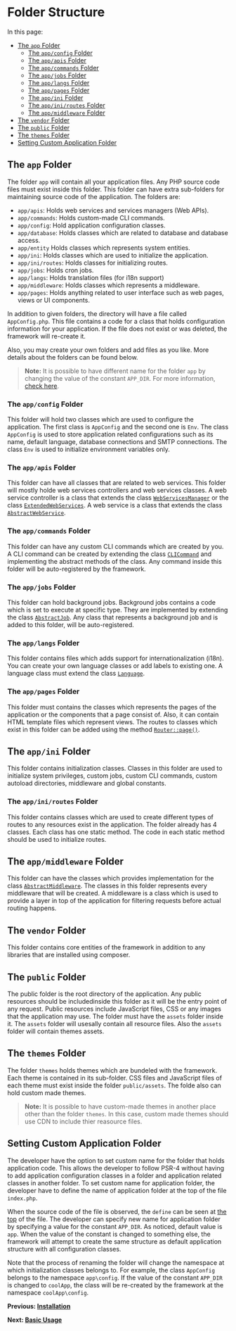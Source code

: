 # Folder Structure
<meta name="description" content="Learn about the folders at which the framework uses to keep your code and the content of each folder.">

In this page:
* [The `app` Folder](#the-app-folder)
  * [The `app/config` Folder](#the-appconfig-folder)
  * [The `app/apis` Folder](#the-appapis-folder)
  * [The `app/commands` Folder](#the-appcommands-folder)
  * [The `app/jobs` Folder](#the-appjobs-folder)
  * [The `app/langs` Folder ](#the-applangs-folder)
  * [The `app/pages` Folder](#the-apppages-folder)
  * [The `app/ini` Folder](#the-appini-folder)
  * [The `app/ini/routes` Folder](#the-appiniroutes-folder)
  * [The `app/middleware` Folder](#the-appmiddleware-folder)
* [The `vendor` Folder](#the-vendor-folder)
* [The `public` Folder](#the-public-folder)
* [The `themes` Folder](#the-themes-folder)
* [Setting Custom Application Folder](#setting-custom-application-folder)

## The `app` Folder

The folder `app` will contain all your application files. Any PHP source code files must exist inside this folder. This folder can have extra sub-folders for maintaining source code of the application. The folders are:

* `app/apis`: Holds web services and services managers (Web APIs).
* `app/commands`: Holds custom-made CLI commands.
* `app/config`: Hold application configuration classes.
* `app/database`: Holds classes which are related to database and database access.
* `app/entity` Holds classes which represents system entities.
* `app/ini`: Holds classes which are used to initialize the application.
* `app/ini/routes`: Holds classes for initializing routes.
* `app/jobs`: Holds cron jobs.
* `app/langs`: Holds translation files (for i18n support)
* `app/middleware`: Holds classes which represents a middleware.
* `app/pages`: Holds anything related to user interface such as web pages, views or UI components.


In addition to given folders, the directory will have a file called `AppConfig.php`. This file contains a code for a class that holds configuration information for your application. If the file does not exist or was deleted, the framework will re-create it.

Also, you may create your own folders and add files as you like. More details about the folders can be found below.

> <b>Note:</b> It is possible to have different name for the folder `app` by changing the value of the constant `APP_DIR`. For more information, [check here](##setting-custom-application-folder).

### The `app/config` Folder
This folder will hold two classes which are used to configure the application. The first class is `AppConfig` and the second one is `Env`. The class `AppConfig` is used to store application related configurations such as its name, default language, database connections and SMTP connections. The class `Env` is used to initialize environment variables only.

### The `app/apis` Folder

This folder can have all classes that are related to web services. This folder will mostly holde web services controllers and web services classes. A web service controller is a class that extends the class [`WebServicesManager`](https://webfiori.com/docs/webfiori/http/WebServicesManager) or the class [`ExtendedWebServices`](https://webfiori.com/docs/webfiori/framework/ExtendedWebServicesManager). A web service is a class that extends the class [`AbstractWebService`](https://webfiori.com/docs/webfiori/http/AbstractWebService).

### The `app/commands` Folder

This folder can have any custom CLI commands which are created by you. A CLI command can be created by extending the class [`CLICommand`](https://webfiori.com/docs/webfiori/cli/CLICommand) and implementing the abstract methods of the class. Any command inside this folder will be auto-registered by the framework.

### The `app/jobs` Folder

This folder can hold background jobs. Background jobs contains a code which is set to execute at specific type. They are implemented by extending the class [`AbstractJob`](https://webfiori.com/docs/webfiori/framework/cron/AbstractJob). Any class that represents a background job and is added to this folder, will be auto-registered.

### The `app/langs` Folder 

This folder contains files which adds support for internationalization (i18n). You can create your own language classes or add labels to existing one. A language class must extend the class [`Language`](https://webfiori.com/docs/webfiori/framework/Language).

### The `app/pages` Folder

This folder must contains the classes which represents the pages of the application or the components that a page consist of. Also, it can contain HTML template files which represent views. The routes to classes which exist in this folder can be added using the method <a  href="https://webfiori.com/docs/webfiori/framework/router/Router#page">`Router::page()`</a>.

## The `app/ini` Folder

This folder contains initialization classes. Classes in this folder are used to initialize system privileges, custom jobs, custom CLI commands, custom autoload directories, middleware and global constants.


### The `app/ini/routes` Folder

This folder contains classes which are used to create different types of routes to any resources exist in the application. The folder already has 4 classes. Each class has one static method. The code in each static method should be used to initialize routes.

## The `app/middleware` Folder

This folder can have the classes which provides implementation for the class [`AbstractMiddleware`](https://webfiori.com/docs/webfiori/framework/middleware/AbstractMiddleware). The classes in this folder represents every middleware that will be created. A middleware is a class which is used to provide a layer in top of the application for filtering requests before actual routing happens.

## The `vendor` Folder

This folder contains core entities of the framework in addition to any libraries that are installed using composer.

## The `public` Folder

The public folder is the root directory of the application. Any public resources should be includedinside this folder as it will be the entry point of any request. Public resources include JavaScript files, CSS or any images that the application may use. The folder must have the `assets` folder inside it. The `assets` folder will usesally contain all resource files. Also the `assets` folder will contain themes assets.

## The `themes` Folder
The folder `themes` holds themes which are bundeled with the framework. Each theme is contained in its sub-folder. CSS files and JavaScript files of each theme must exist inside the folder `public/assets`. The folde also can hold custom made themes.

> <b>Note:</b> It is possible to have custom-made themes in another place other than the folder `themes`. In this case, custom made themes should use CDN to include thier reasource files.

## Setting Custom Application Folder

The developer have the option to set custom name for the folder that holds application code. This allows the developer to follow PSR-4 without having to add application configuration classes in a folder and application related classes in another folder. To set custom name for application folder, the developer have to define the name of application folder at the top of the file `index.php`. 

When the source code of the file is observed, the `define` can be seen at [the top](https://github.com/WebFiori/app/blob/main/public/index.php#L10) of the file. The developer can specify new name for application folder by specifying a value for the constant `APP_DIR`. As noticed, default value is `app`. When the value of the constant is changed to something else, the framework will attempt to create the same structure as default application structure with all configuration classes.

Note that the process of renaming the folder will change the namespace at which initialization classes belongs to. For example, the class `AppConfig` belongs to the namespace `app\config`. If the value of the constant `APP_DIR` is changed to `coolApp`, the class will be re-created by the framework at the namespace `coolApp\config`.

**Previous: [Installation](learn/installation)**

**Next: [Basic Usage](learn/basic-usage)**
